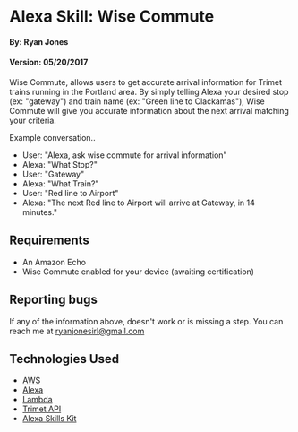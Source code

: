 # Alexa Skill: Wise Commute

#### By: Ryan Jones
#### Version: 05/20/2017

Wise Commute, allows users to get accurate arrival information for Trimet trains running in the Portland area. By simply telling Alexa your desired stop (ex: "gateway") and train name (ex: "Green line to Clackamas"), Wise Commute will give you accurate information about the next arrival matching your criteria.

Example conversation..
* User: "Alexa, ask wise commute for arrival information"
* Alexa: "What Stop?"
* User: "Gateway"
* Alexa: "What Train?"
* User: "Red line to Airport"
* Alexa: "The next Red line to Airport will arrive at Gateway, in 14 minutes."

## Requirements
* An Amazon Echo
* Wise Commute enabled for your device (awaiting certification)


## Reporting bugs
If any of the information above, doesn't work or is missing a step. You can reach me at ryanjonesirl@gmail.com

## Technologies Used

* [AWS]
* [Alexa]
* [Lambda]
* [Trimet API]
* [Alexa Skills Kit]

[AWS]: https://aws.amazon.com/
[Lambda]: https://aws.amazon.com/lambda/
[Trimet API]: https://developer.trimet.org/
[Alexa Skills Kit]: https://developer.amazon.com/alexa-skills-kit
[Alexa]: https://developer.amazon.com/alexa
